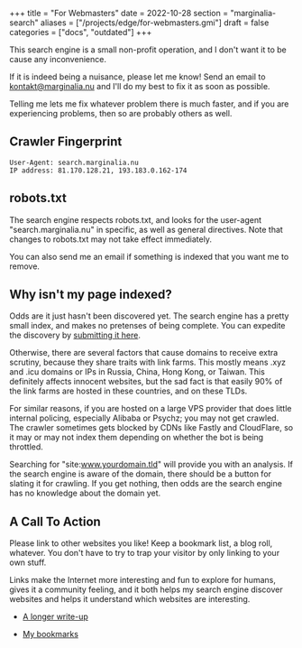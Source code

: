 +++
title = "For Webmasters"
date = 2022-10-28
section = "marginalia-search"
aliases = ["/projects/edge/for-webmasters.gmi"]
draft = false
categories = ["docs", "outdated"]
+++


This search engine is a small non-profit operation, and I don't want it to be cause any inconvenience. 

If it is indeed being a nuisance, please let me know! Send an email to <kontakt@marginalia.nu> and I'll do my best to fix it as soon as possible. 

Telling me lets me fix whatever problem there is much faster, and if you are experiencing problems, then so are probably others as well. 

## Crawler Fingerprint

```
User-Agent: search.marginalia.nu
IP address: 81.170.128.21, 193.183.0.162-174
```

## robots.txt

The search engine respects robots.txt, and looks for the user-agent "search.marginalia.nu" in specific, as well as general directives. Note that changes to robots.txt may not take effect immediately. 

You can also send me an email if something is indexed that you want me to remove. 

## Why isn't my page indexed?

Odds are it just hasn't been discovered yet. The search engine has a pretty small index, and makes no pretenses of being complete.  You can expedite the discovery by [submitting it here](https://github.com/MarginaliaSearch/submit-site-to-marginalia-search).

Otherwise, there are several factors that cause domains to receive extra scrutiny, because they share traits with link farms.  This mostly means .xyz and .icu domains or IPs in Russia, China, Hong Kong, or Taiwan.  This definitely affects innocent websites, but the sad fact is that easily 90% of the link farms are hosted in these countries, and on these TLDs.

For similar reasons, if you are hosted on a large VPS provider that does little internal policing, especially Alibaba or Psychz; you may not get crawled.  The crawler sometimes gets blocked by CDNs like Fastly and CloudFlare, so it may or may not index them depending on whether the bot is being throttled.

Searching for "site:www.yourdomain.tld" will provide you with an analysis. If the search engine is aware of the domain, there should be a button for slating it for crawling.   If you get nothing, then odds are the search engine has no knowledge about the domain yet.

## A Call To Action

Please link to other websites you like! Keep a bookmark list, a blog roll, whatever. You don't have to try to trap your visitor by only linking to your own stuff. 

Links make the Internet more interesting and fun to explore for humans, gives it a community feeling, and it both helps my search engine discover websites and helps it understand which websites are interesting. 

* [A longer write-up](/log/19-website-discoverability-crisis.gmi)

* [My bookmarks](/links/bookmarks.gmi)
